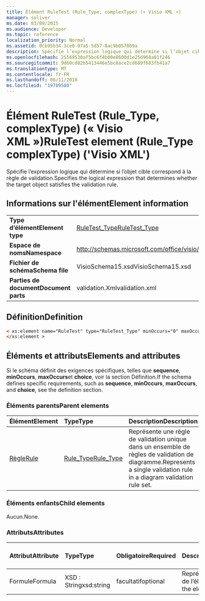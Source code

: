 ```yaml
---
title: Élément RuleTest (Rule_Type, complexType) (« Visio XML »)
manager: soliver
ms.date: 03/09/2015
ms.audience: Developer
ms.topic: reference
localization_priority: Normal
ms.assetid: 0cb95b34-3ce0-07a5-5d57-8ac9b0570b9a
description: Spécifie l’expression logique qui détermine si l’objet cible correspond à la règle de validation.
ms.openlocfilehash: 25569530af5bc6f4b00e8600d1e25d968a01f246
ms.sourcegitcommit: 9d60cd82b5413446e5bc8ace2cd689f683fb41a7
ms.translationtype: MT
ms.contentlocale: fr-FR
ms.lasthandoff: 06/11/2018
ms.locfileid: "19789580"
---
```

# <a name="ruletest-element-ruletype-complextype-visio-xml"></a><span data-ttu-id="1f7ea-103">Élément RuleTest (Rule_Type, complexType) (« Visio XML »)</span><span class="sxs-lookup"><span data-stu-id="1f7ea-103">RuleTest element (Rule_Type complexType) ('Visio XML')</span></span>

<span data-ttu-id="1f7ea-104">Spécifie l’expression logique qui détermine si l’objet cible correspond à la règle de validation.</span><span class="sxs-lookup"><span data-stu-id="1f7ea-104">Specifies the logical expression that determines whether the target object satisfies the validation rule.</span></span>
  
## <a name="element-information"></a><span data-ttu-id="1f7ea-105">Informations sur l'élément</span><span class="sxs-lookup"><span data-stu-id="1f7ea-105">Element information</span></span>

|||
|:-----|:-----|
|<span data-ttu-id="1f7ea-106">**Type d’élément**</span><span class="sxs-lookup"><span data-stu-id="1f7ea-106">**Element type**</span></span> <br/> |[<span data-ttu-id="1f7ea-107">RuleTest_Type</span><span class="sxs-lookup"><span data-stu-id="1f7ea-107">RuleTest_Type</span></span>](ruletest_type-complextypevisio-xml.md) <br/> |
|<span data-ttu-id="1f7ea-108">**Espace de noms**</span><span class="sxs-lookup"><span data-stu-id="1f7ea-108">**Namespace**</span></span> <br/> |http://schemas.microsoft.com/office/visio/2012/main  <br/> |
|<span data-ttu-id="1f7ea-109">**Fichier de schéma**</span><span class="sxs-lookup"><span data-stu-id="1f7ea-109">**Schema file**</span></span> <br/> |<span data-ttu-id="1f7ea-110">VisioSchema15.xsd</span><span class="sxs-lookup"><span data-stu-id="1f7ea-110">VisioSchema15.xsd</span></span>  <br/> |
|<span data-ttu-id="1f7ea-111">**Parties de document**</span><span class="sxs-lookup"><span data-stu-id="1f7ea-111">**Document parts**</span></span> <br/> |<span data-ttu-id="1f7ea-112">validation.Xml</span><span class="sxs-lookup"><span data-stu-id="1f7ea-112">validation.xml</span></span>  <br/> |
   
## <a name="definition"></a><span data-ttu-id="1f7ea-113">Définition</span><span class="sxs-lookup"><span data-stu-id="1f7ea-113">Definition</span></span>

```XML
< xs:element name="RuleTest" type="RuleTest_Type" minOccurs="0" maxOccurs="1" >
</xs:element >
```

## <a name="elements-and-attributes"></a><span data-ttu-id="1f7ea-114">Éléments et attributs</span><span class="sxs-lookup"><span data-stu-id="1f7ea-114">Elements and attributes</span></span>

<span data-ttu-id="1f7ea-115">Si le schéma définit des exigences spécifiques, telles que **sequence**, **minOccurs**, **maxOccurs**et **choice**, voir la section Définition.</span><span class="sxs-lookup"><span data-stu-id="1f7ea-115">If the schema defines specific requirements, such as **sequence**, **minOccurs**, **maxOccurs**, and **choice**, see the definition section.</span></span> 
  
### <a name="parent-elements"></a><span data-ttu-id="1f7ea-116">Éléments parents</span><span class="sxs-lookup"><span data-stu-id="1f7ea-116">Parent elements</span></span>

|<span data-ttu-id="1f7ea-117">**Élément**</span><span class="sxs-lookup"><span data-stu-id="1f7ea-117">**Element**</span></span>|<span data-ttu-id="1f7ea-118">**Type**</span><span class="sxs-lookup"><span data-stu-id="1f7ea-118">**Type**</span></span>|<span data-ttu-id="1f7ea-119">**Description**</span><span class="sxs-lookup"><span data-stu-id="1f7ea-119">**Description**</span></span>|
|:-----|:-----|:-----|
|[<span data-ttu-id="1f7ea-120">Règle</span><span class="sxs-lookup"><span data-stu-id="1f7ea-120">Rule</span></span>](rule-element-ruleset_type-complextypevisio-xml.md) <br/> |[<span data-ttu-id="1f7ea-121">Rule_Type</span><span class="sxs-lookup"><span data-stu-id="1f7ea-121">Rule_Type</span></span>](rule_type-complextypevisio-xml.md) <br/> |<span data-ttu-id="1f7ea-122">Représente une règle de validation unique dans un ensemble de règles de validation de diagramme.</span><span class="sxs-lookup"><span data-stu-id="1f7ea-122">Represents a single validation rule in a diagram validation rule set.</span></span>  <br/> |
   
### <a name="child-elements"></a><span data-ttu-id="1f7ea-123">Éléments enfants</span><span class="sxs-lookup"><span data-stu-id="1f7ea-123">Child elements</span></span>

<span data-ttu-id="1f7ea-124">Aucun.</span><span class="sxs-lookup"><span data-stu-id="1f7ea-124">None.</span></span>
  
### <a name="attributes"></a><span data-ttu-id="1f7ea-125">Attributs</span><span class="sxs-lookup"><span data-stu-id="1f7ea-125">Attributes</span></span>

|<span data-ttu-id="1f7ea-126">**Attribut**</span><span class="sxs-lookup"><span data-stu-id="1f7ea-126">**Attribute**</span></span>|<span data-ttu-id="1f7ea-127">**Type**</span><span class="sxs-lookup"><span data-stu-id="1f7ea-127">**Type**</span></span>|<span data-ttu-id="1f7ea-128">**Obligatoire**</span><span class="sxs-lookup"><span data-stu-id="1f7ea-128">**Required**</span></span>|<span data-ttu-id="1f7ea-129">**Description**</span><span class="sxs-lookup"><span data-stu-id="1f7ea-129">**Description**</span></span>|<span data-ttu-id="1f7ea-130">**Valeurs possibles**</span><span class="sxs-lookup"><span data-stu-id="1f7ea-130">**Possible values**</span></span>|
|:-----|:-----|:-----|:-----|:-----|
|<span data-ttu-id="1f7ea-131">Formule</span><span class="sxs-lookup"><span data-stu-id="1f7ea-131">Formula</span></span>  <br/> |<span data-ttu-id="1f7ea-132">XSD : String</span><span class="sxs-lookup"><span data-stu-id="1f7ea-132">xsd:string</span></span>  <br/> |<span data-ttu-id="1f7ea-133">facultatif</span><span class="sxs-lookup"><span data-stu-id="1f7ea-133">optional</span></span>  <br/> |<span data-ttu-id="1f7ea-134">Représente la formule de l’élément.</span><span class="sxs-lookup"><span data-stu-id="1f7ea-134">Represents the element's formula.</span></span>  <br/> |<span data-ttu-id="1f7ea-135">Valeurs de la xsd : String.</span><span class="sxs-lookup"><span data-stu-id="1f7ea-135">Values of the xsd:string.</span></span>  <br/> |
   

